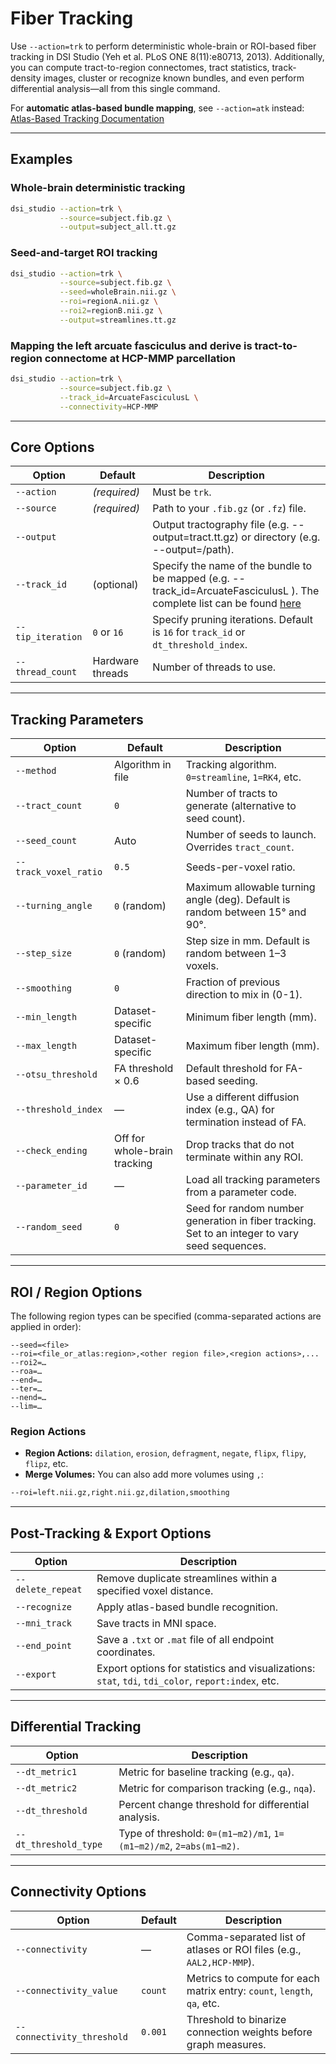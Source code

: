 # Fiber Tracking

Use `--action=trk` to perform deterministic whole-brain or ROI-based fiber tracking in DSI Studio (Yeh et al. PLoS ONE 8(11):e80713, 2013). Additionally, you can compute tract-to-region connectomes, tract statistics, track-density images, cluster or recognize known bundles, and even perform differential analysis—all from this single command.

For **automatic atlas-based bundle mapping**, see `--action=atk` instead:  
[Atlas-Based Tracking Documentation](https://dsi-studio.labsolver.org/doc/cli_atk.html)

---

## Examples

### Whole-brain deterministic tracking
```bash
dsi_studio --action=trk \
           --source=subject.fib.gz \
           --output=subject_all.tt.gz
```

### Seed-and-target ROI tracking
```bash
dsi_studio --action=trk \
           --source=subject.fib.gz \
           --seed=wholeBrain.nii.gz \
           --roi=regionA.nii.gz \
           --roi2=regionB.nii.gz \
           --output=streamlines.tt.gz
```

### Mapping the left arcuate fasciculus and derive is tract-to-region connectome at HCP-MMP parcellation
```bash
dsi_studio --action=trk \
           --source=subject.fib.gz \
           --track_id=ArcuateFasciculusL \
           --connectivity=HCP-MMP
```

---

## Core Options

| **Option**         | **Default**          | **Description**                                                                                       |
|---------------------|----------------------|-------------------------------------------------------------------------------------------------------|
| `--action`         | *(required)*         | Must be `trk`.                                                                                       |
| `--source`         | *(required)*         | Path to your `.fib.gz` (or `.fz`) file.                                                              |
| `--output`         |                      | Output tractography file (e.g. --output=tract.tt.gz) or directory (e.g. --output=/path).                                  |
| `--track_id`       | (optional)           | Specify the name of the bundle to be mapped (e.g. --track_id=ArcuateFasciculusL ). The complete list can be found [here](https://github.com/frankyeh/data-atlas/blob/main/human/human.tt.gz.txt)                                        |
| `--tip_iteration`  | `0` or `16`          | Specify pruning iterations. Default is `16` for `track_id` or `dt_threshold_index`.                   |
| `--thread_count`   | Hardware threads     | Number of threads to use.                                                                             |

---

## Tracking Parameters

| **Option**           | **Default**                    | **Description**                                                                                      |
|-----------------------|--------------------------------|------------------------------------------------------------------------------------------------------|
| `--method`           | Algorithm in file             | Tracking algorithm. `0=streamline`, `1=RK4`, etc.                                                   |
| `--tract_count`      | `0`                           | Number of tracts to generate (alternative to seed count).                                            |
| `--seed_count`       | Auto                          | Number of seeds to launch. Overrides `tract_count`.                                                 |
| `--track_voxel_ratio`| `0.5`                         | Seeds-per-voxel ratio.                                                                               |
| `--turning_angle`    | `0` (random)                  | Maximum allowable turning angle (deg). Default is random between 15° and 90°.                       |
| `--step_size`        | `0` (random)                  | Step size in mm. Default is random between 1–3 voxels.                                              |
| `--smoothing`        | `0`                           | Fraction of previous direction to mix in (0-1).                                                     |
| `--min_length`       | Dataset-specific              | Minimum fiber length (mm).                                                                          |
| `--max_length`       | Dataset-specific              | Maximum fiber length (mm).                                                                          |
| `--otsu_threshold`   | FA threshold × 0.6            | Default threshold for FA-based seeding.                                                             |
| `--threshold_index`  | —                             | Use a different diffusion index (e.g., QA) for termination instead of FA.                           |
| `--check_ending`     | Off for whole-brain tracking  | Drop tracks that do not terminate within any ROI.                                                   |
| `--parameter_id`     | —                    | Load all tracking parameters from a parameter code.                                             |
| `--random_seed`    | `0`                  | Seed for random number generation in fiber tracking. Set to an integer to vary seed sequences.        |

---

## ROI / Region Options

The following region types can be specified (comma-separated actions are applied in order):

```text
--seed=<file>
--roi=<file_or_atlas:region>,<other region file>,<region actions>,... 
--roi2=…
--roa=…
--end=…
--ter=…
--nend=…
--lim=…
```

### Region Actions
- **Region Actions:** `dilation`, `erosion`, `defragment`, `negate`, `flipx`, `flipy`, `flipz`, etc.
- **Merge Volumes:** You can also add more volumes using `,`:
```bash
--roi=left.nii.gz,right.nii.gz,dilation,smoothing
```

---

## Post-Tracking & Export Options

| **Option**         | **Description**                                                                                      |
|---------------------|------------------------------------------------------------------------------------------------------|
| `--delete_repeat`  | Remove duplicate streamlines within a specified voxel distance.                                       |
| `--recognize`      | Apply atlas-based bundle recognition.                                                                |
| `--mni_track`      | Save tracts in MNI space.                                                                            |
| `--end_point`      | Save a `.txt` or `.mat` file of all endpoint coordinates.                                            |
| `--export`         | Export options for statistics and visualizations: `stat`, `tdi`, `tdi_color`, `report:index`, etc.   |

---

## Differential Tracking

| **Option**            | **Description**                                                                                     |
|------------------------|-----------------------------------------------------------------------------------------------------|
| `--dt_metric1`        | Metric for baseline tracking (e.g., `qa`).                                                          |
| `--dt_metric2`        | Metric for comparison tracking (e.g., `nqa`).                                                       |
| `--dt_threshold`      | Percent change threshold for differential analysis.                                                 |
| `--dt_threshold_type` | Type of threshold: `0=(m1−m2)/m1`, `1=(m1−m2)/m2`, `2=abs(m1−m2)`.                                  |

---

## Connectivity Options

| **Option**                | **Default**       | **Description**                                                                                     |
|----------------------------|-------------------|-----------------------------------------------------------------------------------------------------|
| `--connectivity`          | —                 | Comma-separated list of atlases or ROI files (e.g., `AAL2,HCP-MMP`).                                |
| `--connectivity_value`    | `count`           | Metrics to compute for each matrix entry: `count`, `length`, `qa`, etc.                            |
| `--connectivity_threshold`| `0.001`           | Threshold to binarize connection weights before graph measures.                                    |
